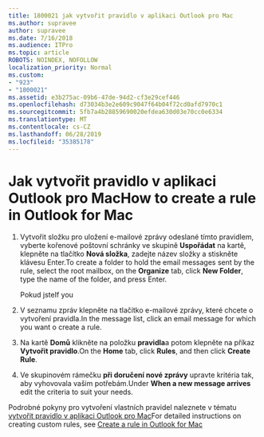 ```yaml
---
title: 1800021 jak vytvořit pravidlo v aplikaci Outlook pro Mac
ms.author: supravee
author: supravee
ms.date: 7/16/2018
ms.audience: ITPro
ms.topic: article
ROBOTS: NOINDEX, NOFOLLOW
localization_priority: Normal
ms.custom:
- "923"
- "1800021"
ms.assetid: e3b275ac-09b6-47de-94d2-cf3e29cef446
ms.openlocfilehash: d73034b3e2e609c9047f64b04f72cd0afd7970c1
ms.sourcegitcommit: 5fb7a4b28859690020efdea630d03e70cc0e6334
ms.translationtype: MT
ms.contentlocale: cs-CZ
ms.lasthandoff: 06/28/2019
ms.locfileid: "35385178"
---
```

# <a name="how-to-create-a-rule-in-outlook-for-mac"></a><span data-ttu-id="e0217-102">Jak vytvořit pravidlo v aplikaci Outlook pro Mac</span><span class="sxs-lookup"><span data-stu-id="e0217-102">How to create a rule in Outlook for Mac</span></span>

1. <span data-ttu-id="e0217-103">Vytvořit složku pro uložení e-mailové zprávy odeslané tímto pravidlem, vyberte kořenové poštovní schránky ve skupině **Uspořádat** na kartě, klepněte na tlačítko **Nová složka**, zadejte název složky a stiskněte klávesu Enter.</span><span class="sxs-lookup"><span data-stu-id="e0217-103">To create a folder to hold the email messages sent by the rule, select the root mailbox, on the **Organize** tab, click **New Folder**, type the name of the folder, and press Enter.</span></span>

    <span data-ttu-id="e0217-104">Pokud jste</span><span class="sxs-lookup"><span data-stu-id="e0217-104">If you</span></span> 

2. <span data-ttu-id="e0217-105">V seznamu zpráv klepněte na tlačítko e-mailové zprávy, které chcete o vytvoření pravidla.</span><span class="sxs-lookup"><span data-stu-id="e0217-105">In the message list, click an email message for which you want o create a rule.</span></span>

3. <span data-ttu-id="e0217-106">Na kartě **Domů** klikněte na položku **pravidla**a potom klepněte na příkaz **Vytvořit pravidlo**.</span><span class="sxs-lookup"><span data-stu-id="e0217-106">On the **Home** tab, click **Rules**, and then click **Create Rule**.</span></span>

4. <span data-ttu-id="e0217-107">Ve skupinovém rámečku **při doručení nové zprávy** upravte kritéria tak, aby vyhovovala vašim potřebám.</span><span class="sxs-lookup"><span data-stu-id="e0217-107">Under **When a new message arrives** edit the criteria to suit your needs.</span></span> 

<span data-ttu-id="e0217-108">Podrobné pokyny pro vytvoření vlastních pravidel naleznete v tématu [vytvořit pravidlo v aplikaci Outlook pro Mac](https://aka.ms/AA1uy0v)</span><span class="sxs-lookup"><span data-stu-id="e0217-108">For detailed instructions on creating custom rules, see [Create a rule in Outlook for Mac](https://aka.ms/AA1uy0v)</span></span>
  